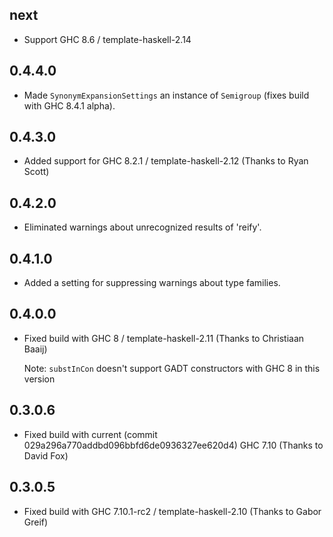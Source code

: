 ## next

* Support GHC 8.6 / template-haskell-2.14

## 0.4.4.0

*   Made `SynonymExpansionSettings` an instance of `Semigroup` (fixes build with GHC 8.4.1 alpha).

## 0.4.3.0

*   Added support for GHC 8.2.1 / template-haskell-2.12 (Thanks to Ryan Scott)

## 0.4.2.0

*   Eliminated warnings about unrecognized results of 'reify'.

## 0.4.1.0

*   Added a setting for suppressing warnings about type families.

## 0.4.0.0

*   Fixed build with GHC 8 / template-haskell-2.11 (Thanks to Christiaan Baaij)

    Note: `substInCon` doesn't support GADT constructors with GHC 8 in this version

## 0.3.0.6

*   Fixed build with current (commit 029a296a770addbd096bbfd6de0936327ee620d4) GHC 7.10 (Thanks to David Fox)

## 0.3.0.5

*   Fixed build with GHC 7.10.1-rc2 / template-haskell-2.10 (Thanks to Gabor Greif)
